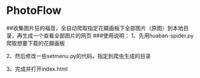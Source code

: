 # PhotoFlow
##收集图片狂的福音，全自动爬取指定花瓣画板下全部图片（原图）到本地目录，再生成一个查看全部图片的网页
###使用说明：
1、先用huaban-spider.py爬取想要下载的花瓣画板

2、然后修改一些setmenu.py的代码，指定到爬虫生成的目录

3、完成并打开index.html
